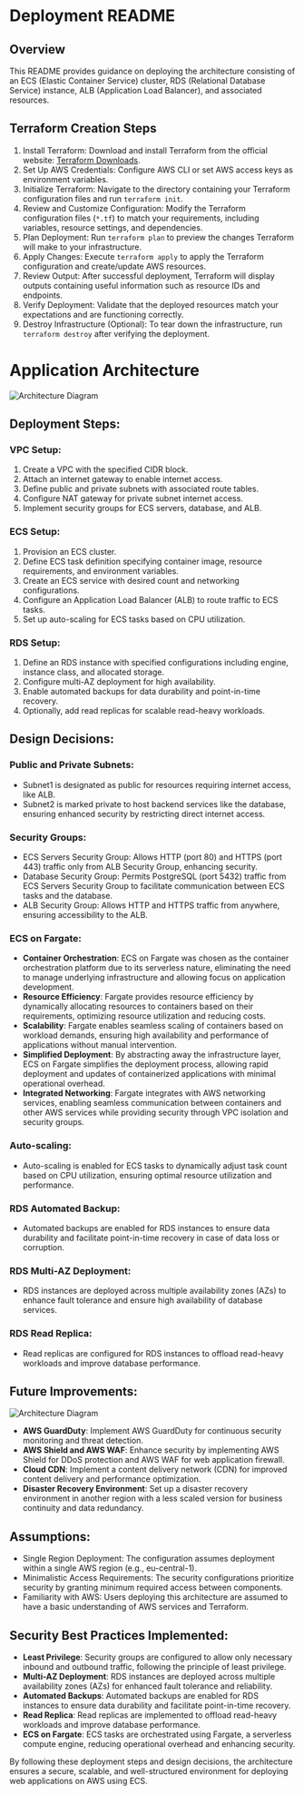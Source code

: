# Deployment README

## Overview

This README provides guidance on deploying the architecture consisting of an ECS (Elastic Container Service) cluster, RDS (Relational Database Service) instance, ALB (Application Load Balancer), and associated resources.

## Terraform Creation Steps

1. Install Terraform: Download and install Terraform from the official website: [Terraform Downloads](https://www.terraform.io/downloads.html).
2. Set Up AWS Credentials: Configure AWS CLI or set AWS access keys as environment variables.
3. Initialize Terraform: Navigate to the directory containing your Terraform configuration files and run `terraform init`.
4. Review and Customize Configuration: Modify the Terraform configuration files (`*.tf`) to match your requirements, including variables, resource settings, and dependencies.
5. Plan Deployment: Run `terraform plan` to preview the changes Terraform will make to your infrastructure.
6. Apply Changes: Execute `terraform apply` to apply the Terraform configuration and create/update AWS resources.
7. Review Output: After successful deployment, Terraform will display outputs containing useful information such as resource IDs and endpoints.
8. Verify Deployment: Validate that the deployed resources match your expectations and are functioning correctly.
9. Destroy Infrastructure (Optional): To tear down the infrastructure, run `terraform destroy` after verifying the deployment.
# Application Architecture

![Architecture Diagram](current-setup.jpg)

## Deployment Steps:

### VPC Setup:

1. Create a VPC with the specified CIDR block.
2. Attach an internet gateway to enable internet access.
3. Define public and private subnets with associated route tables.
4. Configure NAT gateway for private subnet internet access.
5. Implement security groups for ECS servers, database, and ALB.

### ECS Setup:

1. Provision an ECS cluster.
2. Define ECS task definition specifying container image, resource requirements, and environment variables.
3. Create an ECS service with desired count and networking configurations.
4. Configure an Application Load Balancer (ALB) to route traffic to ECS tasks.
5. Set up auto-scaling for ECS tasks based on CPU utilization.

### RDS Setup:

1. Define an RDS instance with specified configurations including engine, instance class, and allocated storage.
2. Configure multi-AZ deployment for high availability.
3. Enable automated backups for data durability and point-in-time recovery.
4. Optionally, add read replicas for scalable read-heavy workloads.

## Design Decisions:

### Public and Private Subnets:

- Subnet1 is designated as public for resources requiring internet access, like ALB.
- Subnet2 is marked private to host backend services like the database, ensuring enhanced security by restricting direct internet access.

### Security Groups:

- ECS Servers Security Group: Allows HTTP (port 80) and HTTPS (port 443) traffic only from ALB Security Group, enhancing security.
- Database Security Group: Permits PostgreSQL (port 5432) traffic from ECS Servers Security Group to facilitate communication between ECS tasks and the database.
- ALB Security Group: Allows HTTP and HTTPS traffic from anywhere, ensuring accessibility to the ALB.

### ECS on Fargate:

- **Container Orchestration**: ECS on Fargate was chosen as the container orchestration platform due to its serverless nature, eliminating the need to manage underlying infrastructure and allowing focus on application development.
- **Resource Efficiency**: Fargate provides resource efficiency by dynamically allocating resources to containers based on their requirements, optimizing resource utilization and reducing costs.
- **Scalability**: Fargate enables seamless scaling of containers based on workload demands, ensuring high availability and performance of applications without manual intervention.
- **Simplified Deployment**: By abstracting away the infrastructure layer, ECS on Fargate simplifies the deployment process, allowing rapid deployment and updates of containerized applications with minimal operational overhead.
- **Integrated Networking**: Fargate integrates with AWS networking services, enabling seamless communication between containers and other AWS services while providing security through VPC isolation and security groups.

### Auto-scaling:

- Auto-scaling is enabled for ECS tasks to dynamically adjust task count based on CPU utilization, ensuring optimal resource utilization and performance.

### RDS Automated Backup:

- Automated backups are enabled for RDS instances to ensure data durability and facilitate point-in-time recovery in case of data loss or corruption.

### RDS Multi-AZ Deployment:

- RDS instances are deployed across multiple availability zones (AZs) to enhance fault tolerance and ensure high availability of database services.

### RDS Read Replica:

- Read replicas are configured for RDS instances to offload read-heavy workloads and improve database performance.

## Future Improvements:

![Architecture Diagram](future-setup.jpg)

- **AWS GuardDuty**: Implement AWS GuardDuty for continuous security monitoring and threat detection.
- **AWS Shield and AWS WAF**: Enhance security by implementing AWS Shield for DDoS protection and AWS WAF for web application firewall.
- **Cloud CDN**: Implement a content delivery network (CDN) for improved content delivery and performance optimization.
- **Disaster Recovery Environment**: Set up a disaster recovery environment in another region with a less scaled version for business continuity and data redundancy.

## Assumptions:

- Single Region Deployment: The configuration assumes deployment within a single AWS region (e.g., eu-central-1).
- Minimalistic Access Requirements: The security configurations prioritize security by granting minimum required access between components.
- Familiarity with AWS: Users deploying this architecture are assumed to have a basic understanding of AWS services and Terraform.

## Security Best Practices Implemented:

- **Least Privilege**: Security groups are configured to allow only necessary inbound and outbound traffic, following the principle of least privilege.
- **Multi-AZ Deployment**: RDS instances are deployed across multiple availability zones (AZs) for enhanced fault tolerance and reliability.
- **Automated Backups**: Automated backups are enabled for RDS instances to ensure data durability and facilitate point-in-time recovery.
- **Read Replica**: Read replicas are implemented to offload read-heavy workloads and improve database performance.
- **ECS on Fargate**: ECS tasks are orchestrated using Fargate, a serverless compute engine, reducing operational overhead and enhancing security.


By following these deployment steps and design decisions, the architecture ensures a secure, scalable, and well-structured environment for deploying web applications on AWS using ECS.
